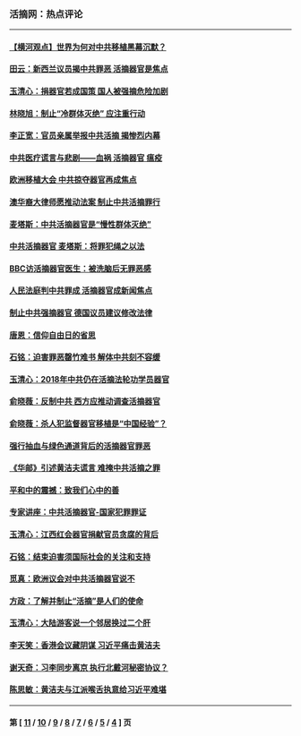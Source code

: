 ### 活摘网：热点评论
---
#### [【横河观点】世界为何对中共移植黑幕沉默？](../../pages/nf5879/n13244249.md?04300430) 
#### [田云：新西兰议员揭中共罪恶 活摘器官是焦点](../../pages/nf5879/n13070629.md?04300430) 
#### [玉清心：捐器官若成国策 国人被强摘危险加剧](../../pages/nf5879/n12802713.md?04300430) 
#### [林晓旭：制止“冷群体灭绝” 应注重行动](../../pages/nf5879/n12779736.md?04300430) 
#### [李正宽：官员亲属举报中共活摘 揭惨烈内幕](../../pages/nf5879/n12684490.md?04300430) 
#### [中共医疗谎言与悲剧——血祸 活摘器官 瘟疫](../../pages/nf5879/n12372103.md?04300430) 
#### [欧洲移植大会 中共掠夺器官再成焦点](../../pages/nf5879/n11538883.md?04300430) 
#### [澳华裔大律师愿推动法案 制止中共活摘罪行](../../pages/nf5879/n11377039.md?04300430) 
#### [麦塔斯：中共活摘器官是“慢性群体灭绝”](../../pages/nf5879/n11350529.md?04300430) 
#### [中共活摘器官 麦塔斯：将罪犯绳之以法](../../pages/nf5879/n11347973.md?04300430) 
#### [BBC访活摘器官医生：被洗脑后无罪恶感](../../pages/nf5879/n11335935.md?04300430) 
#### [人民法庭判中共罪成 活摘器官成新闻焦点](../../pages/nf5879/n11331578.md?04300430) 
#### [制止中共强摘器官 德国议员建议修改法律](../../pages/nf5879/n11249451.md?04300430) 
#### [唐恩：信仰自由日的省思](../../pages/nf5879/n11003525.md?04300430) 
#### [石铭：迫害罪恶罄竹难书  解体中共刻不容缓](../../pages/nf5879/n10942855.md?04300430) 
#### [玉清心：2018年中共仍在活摘法轮功学员器官](../../pages/nf5879/n10914646.md?04300430) 
#### [俞晓薇：反制中共 西方应推动调查活摘器官](../../pages/nf5879/n10794671.md?04300430) 
#### [俞晓薇：杀人犯监督器官移植是“中国经验”？](../../pages/nf5879/n10466427.md?04300430) 
#### [强行抽血与绿色通道背后的活摘器官罪恶](../../pages/nf5879/n10004708.md?04300430) 
#### [《华邮》引述黄洁夫谎言 难掩中共活摘之罪](../../pages/nf5879/n9642309.md?04300430) 
#### [平和中的震撼：致我们心中的善](../../pages/nf5879/n9021123.md?04300430) 
#### [专家讲座：中共活摘器官-国家犯罪罪证](../../pages/nf5879/n8828153.md?04300430) 
#### [玉清心：江西红会器官捐献官员贪腐的背后](../../pages/nf5879/n8522122.md?04300430) 
#### [石铭：结束迫害须国际社会的关注和支持](../../pages/nf5879/n8443497.md?04300430) 
#### [觅真：欧洲议会对中共活摘器官说不](../../pages/nf5879/n8337486.md?04300430) 
#### [方政：了解并制止“活摘”是人们的使命](../../pages/nf5879/n8329214.md?04300430) 
#### [玉清心：大陆游客说一个邻居换过二个肝](../../pages/nf5879/n8291404.md?04300430) 
#### [李天笑：香港会议藏阴谋 习近平痛击黄洁夫](../../pages/nf5879/n8241459.md?04300430) 
#### [谢天奇：习李同步离京 执行北戴河秘密协议？](../../pages/nf5879/n8230418.md?04300430) 
#### [陈思敏：黄洁夫与江派喉舌执意给习近平难堪](../../pages/nf5879/n8222166.md?04300430) 

---
#### 第 [ [11](./11.md?04300430) / [10](./10.md?04300430) / [9](./9.md?04300430) / [8](./8.md?04300430) / [7](./7.md?04300430) / [6](./6.md?04300430) / [5](./5.md?04300430) / [4](./4.md?04300430) ] 页
